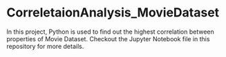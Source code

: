 # CorreletaionAnalysis_MovieDataset

In this project, Python is used to find out the highest correlation between properties of Movie Dataset. Checkout the Jupyter Notebook file in this repository for more details.
